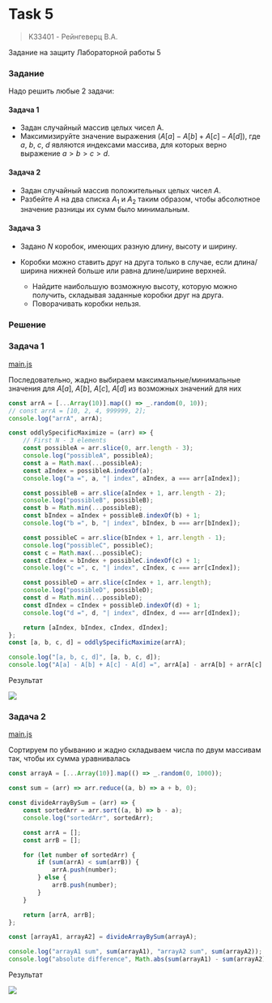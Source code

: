 # Task 5
> K33401 - Рейнгеверц В.А.

Задание на защиту Лабораторной работы 5

### Задание

Надо решить любые 2 задачи:

#### Задача 1

- Задан случайный массив целых чисел A. 
- Максимизируйте значение выражения $\left(A[a] - A[b] + A[c] - A[d]\right)$, где $a$, $b$, $c$, $d$ являются индексами массива, для которых верно выражение $a > b > c > d$.

#### Задача 2

- Задан случайный массив положительных целых чисел $А$. 
- Разбейте $А$ на два списка $А_1$ и $А_2$ таким образом, чтобы абсолютное значение разницы их сумм было минимальным.

#### Задача 3

- Задано $N$ коробок, имеющих разную длину, высоту и ширину.

- Коробки можно ставить друг на друга только в случае, если длина/ширина нижней больше или равна длине/ширине верхней. 
  - Найдите наибольшую возможную высоту, которую можно получить, складывая заданные коробки друг на друга. 
  - Поворачивать коробки нельзя.


### Решение

### Задача 1

[main.js](main.js#L5)


Последовательно, жадно выбираем максимальные/минимальные значения для $A[a]$, $A[b]$, $A[c]$, $A[d]$ из возможных значений для них

```js
const arrA = [...Array(10)].map(() => _.random(0, 10));
// const arrA = [10, 2, 4, 999999, 2];
console.log("arrA", arrA);

const oddlySpecificMaximize = (arr) => {
    // First N - 3 elements
    const possibleA = arr.slice(0, arr.length - 3);
    console.log("possibleA", possibleA);
    const a = Math.max(...possibleA);
    const aIndex = possibleA.indexOf(a);
    console.log("a =", a, "| index", aIndex, a === arr[aIndex]);

    const possibleB = arr.slice(aIndex + 1, arr.length - 2);
    console.log("possibleB", possibleB);
    const b = Math.min(...possibleB);
    const bIndex = aIndex + possibleB.indexOf(b) + 1;
    console.log("b =", b, "| index", bIndex, b === arr[bIndex]);

    const possibleC = arr.slice(bIndex + 1, arr.length - 1);
    console.log("possibleC", possibleC);
    const c = Math.max(...possibleC);
    const cIndex = bIndex + possibleC.indexOf(c) + 1;
    console.log("c =", c, "| index", cIndex, c === arr[cIndex]);

    const possibleD = arr.slice(cIndex + 1, arr.length);
    console.log("possibleD", possibleD);
    const d = Math.min(...possibleD);
    const dIndex = cIndex + possibleD.indexOf(d) + 1;
    console.log("d =", d, "| index", dIndex, d === arr[dIndex]);

    return [aIndex, bIndex, cIndex, dIndex];
};
const [a, b, c, d] = oddlySpecificMaximize(arrA);

console.log("[a, b, c, d]", [a, b, c, d]);
console.log("A[a] - A[b] + A[c] - A[d] =", arrA[a] - arrA[b] + arrA[c] - arrA[d]);
```

Результат

![](https://i.imgur.com/3MlpapU.png)

### Задача 2

[main.js](main.js#L45)

Сортируем по убыванию и жадно складываем числа по двум массивам так, чтобы их сумма уравнивалась

```js
const arrayA = [...Array(10)].map(() => _.random(0, 1000));

const sum = (arr) => arr.reduce((a, b) => a + b, 0);

const divideArrayBySum = (arr) => {
    const sortedArr = arr.sort((a, b) => b - a);
    console.log("sortedArr", sortedArr);

    const arrA = [];
    const arrB = [];

    for (let number of sortedArr) {
        if (sum(arrA) < sum(arrB)) {
            arrA.push(number);
        } else {
            arrB.push(number);
        }
    }

    return [arrA, arrB];
};

const [arrayA1, arrayA2] = divideArrayBySum(arrayA);

console.log("arrayA1 sum", sum(arrayA1), "arrayA2 sum", sum(arrayA2));
console.log("absolute difference", Math.abs(sum(arrayA1) - sum(arrayA2)));
```

Результат

![](https://i.imgur.com/3GJVKmC.png)

